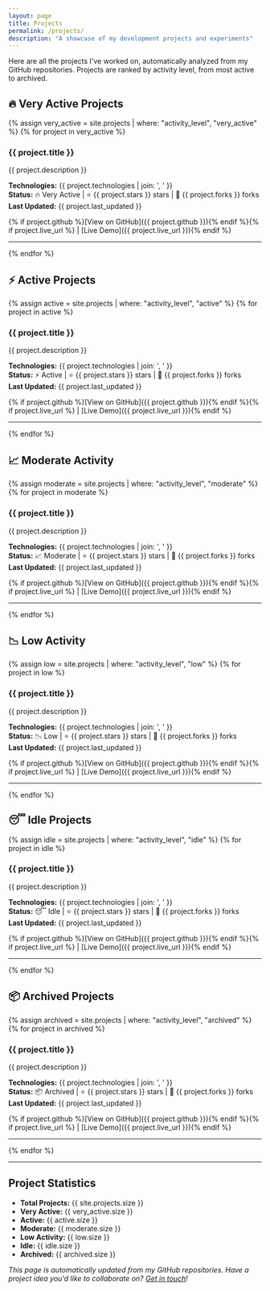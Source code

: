 ```yaml
---
layout: page
title: Projects
permalink: /projects/
description: "A showcase of my development projects and experiments"
---
```


Here are all the projects I've worked on, automatically analyzed from my GitHub repositories. Projects are ranked by activity level, from most active to archived.

## 🔥 Very Active Projects

{% assign very_active = site.projects | where: "activity_level", "very_active" %}
{% for project in very_active %}
### {{ project.title }}

{{ project.description }}

**Technologies:** {{ project.technologies | join: ', ' }}  
**Status:** 🔥 Very Active | ⭐ {{ project.stars }} stars | 🍴 {{ project.forks }} forks  
**Last Updated:** {{ project.last_updated }}

{% if project.github %}[View on GitHub]({{ project.github }}){% endif %}{% if project.live_url %} | [Live Demo]({{ project.live_url }}){% endif %}

---
{% endfor %}

## ⚡ Active Projects

{% assign active = site.projects | where: "activity_level", "active" %}
{% for project in active %}
### {{ project.title }}

{{ project.description }}

**Technologies:** {{ project.technologies | join: ', ' }}  
**Status:** ⚡ Active | ⭐ {{ project.stars }} stars | 🍴 {{ project.forks }} forks  
**Last Updated:** {{ project.last_updated }}

{% if project.github %}[View on GitHub]({{ project.github }}){% endif %}{% if project.live_url %} | [Live Demo]({{ project.live_url }}){% endif %}

---
{% endfor %}

## 📈 Moderate Activity

{% assign moderate = site.projects | where: "activity_level", "moderate" %}
{% for project in moderate %}
### {{ project.title }}

{{ project.description }}

**Technologies:** {{ project.technologies | join: ', ' }}  
**Status:** 📈 Moderate | ⭐ {{ project.stars }} stars | 🍴 {{ project.forks }} forks  
**Last Updated:** {{ project.last_updated }}

{% if project.github %}[View on GitHub]({{ project.github }}){% endif %}{% if project.live_url %} | [Live Demo]({{ project.live_url }}){% endif %}

---
{% endfor %}

## 📉 Low Activity

{% assign low = site.projects | where: "activity_level", "low" %}
{% for project in low %}
### {{ project.title }}

{{ project.description }}

**Technologies:** {{ project.technologies | join: ', ' }}  
**Status:** 📉 Low | ⭐ {{ project.stars }} stars | 🍴 {{ project.forks }} forks  
**Last Updated:** {{ project.last_updated }}

{% if project.github %}[View on GitHub]({{ project.github }}){% endif %}{% if project.live_url %} | [Live Demo]({{ project.live_url }}){% endif %}

---
{% endfor %}

## 😴 Idle Projects

{% assign idle = site.projects | where: "activity_level", "idle" %}
{% for project in idle %}
### {{ project.title }}

{{ project.description }}

**Technologies:** {{ project.technologies | join: ', ' }}  
**Status:** 😴 Idle | ⭐ {{ project.stars }} stars | 🍴 {{ project.forks }} forks  
**Last Updated:** {{ project.last_updated }}

{% if project.github %}[View on GitHub]({{ project.github }}){% endif %}{% if project.live_url %} | [Live Demo]({{ project.live_url }}){% endif %}

---
{% endfor %}

## 📦 Archived Projects

{% assign archived = site.projects | where: "activity_level", "archived" %}
{% for project in archived %}
### {{ project.title }}

{{ project.description }}

**Technologies:** {{ project.technologies | join: ', ' }}  
**Status:** 📦 Archived | ⭐ {{ project.stars }} stars | 🍴 {{ project.forks }} forks  
**Last Updated:** {{ project.last_updated }}

{% if project.github %}[View on GitHub]({{ project.github }}){% endif %}{% if project.live_url %} | [Live Demo]({{ project.live_url }}){% endif %}

---
{% endfor %}

---

## Project Statistics

- **Total Projects:** {{ site.projects.size }}
- **Very Active:** {{ very_active.size }}
- **Active:** {{ active.size }}
- **Moderate:** {{ moderate.size }}
- **Low Activity:** {{ low.size }}
- **Idle:** {{ idle.size }}
- **Archived:** {{ archived.size }}

*This page is automatically updated from my GitHub repositories. Have a project idea you'd like to collaborate on? [Get in touch](mailto:rlee@tokyo3.com)!*
